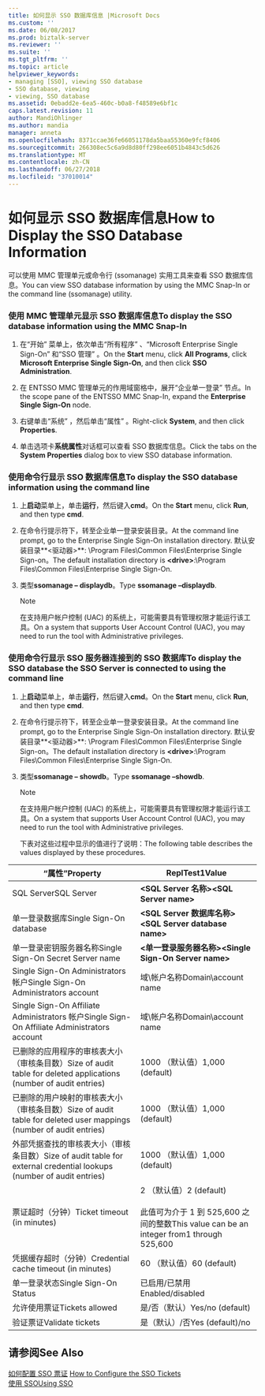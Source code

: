 ```yaml
---
title: 如何显示 SSO 数据库信息 |Microsoft Docs
ms.custom: ''
ms.date: 06/08/2017
ms.prod: biztalk-server
ms.reviewer: ''
ms.suite: ''
ms.tgt_pltfrm: ''
ms.topic: article
helpviewer_keywords:
- managing [SSO], viewing SSO database
- SSO database, viewing
- viewing, SSO database
ms.assetid: 0ebadd2e-6ea5-460c-b0a8-f48589e6bf1c
caps.latest.revision: 11
author: MandiOhlinger
ms.author: mandia
manager: anneta
ms.openlocfilehash: 8371ccae36fe66051178da5baa55360e9fcf8406
ms.sourcegitcommit: 266308ec5c6a9d8d80ff298ee6051b4843c5d626
ms.translationtype: MT
ms.contentlocale: zh-CN
ms.lasthandoff: 06/27/2018
ms.locfileid: "37010014"
---
```

# <a name="how-to-display-the-sso-database-information"></a><span data-ttu-id="8bb3c-102">如何显示 SSO 数据库信息</span><span class="sxs-lookup"><span data-stu-id="8bb3c-102">How to Display the SSO Database Information</span></span>
<span data-ttu-id="8bb3c-103">可以使用 MMC 管理单元或命令行 (ssomanage) 实用工具来查看 SSO 数据库信息。</span><span class="sxs-lookup"><span data-stu-id="8bb3c-103">You can view SSO database information by using the MMC Snap-In or the command line (ssomanage) utility.</span></span>  
  
### <a name="to-display-the-sso-database-information-using-the-mmc-snap-in"></a><span data-ttu-id="8bb3c-104">使用 MMC 管理单元显示 SSO 数据库信息</span><span class="sxs-lookup"><span data-stu-id="8bb3c-104">To display the SSO database information using the MMC Snap-In</span></span>  
  
1.  <span data-ttu-id="8bb3c-105">在“开始”  菜单上，依次单击“所有程序” 、“Microsoft Enterprise Single Sign-On” 和“SSO 管理” 。</span><span class="sxs-lookup"><span data-stu-id="8bb3c-105">On the **Start** menu, click **All Programs**, click **Microsoft Enterprise Single Sign-On**, and then click **SSO Administration**.</span></span>  
  
2.  <span data-ttu-id="8bb3c-106">在 ENTSSO MMC 管理单元的作用域窗格中，展开“企业单一登录”  节点。</span><span class="sxs-lookup"><span data-stu-id="8bb3c-106">In the scope pane of the ENTSSO MMC Snap-In, expand the **Enterprise Single Sign-On** node.</span></span>  
  
3.  <span data-ttu-id="8bb3c-107">右键单击“系统” ，然后单击“属性” 。</span><span class="sxs-lookup"><span data-stu-id="8bb3c-107">Right-click **System**, and then click **Properties**.</span></span>  
  
4.  <span data-ttu-id="8bb3c-108">单击选项卡**系统属性**对话框可以查看 SSO 数据库信息。</span><span class="sxs-lookup"><span data-stu-id="8bb3c-108">Click the tabs on the  **System Properties** dialog box to view SSO database information.</span></span>  
  
### <a name="to-display-the-sso-database-information-using-the-command-line"></a><span data-ttu-id="8bb3c-109">使用命令行显示 SSO 数据库信息</span><span class="sxs-lookup"><span data-stu-id="8bb3c-109">To display the SSO database information using the command line</span></span>  
  
1.  <span data-ttu-id="8bb3c-110">上**启动**菜单上，单击**运行**，然后键入**cmd**。</span><span class="sxs-lookup"><span data-stu-id="8bb3c-110">On the **Start** menu, click **Run**, and then type **cmd**.</span></span>  
  
2.  <span data-ttu-id="8bb3c-111">在命令行提示符下，转至企业单一登录安装目录。</span><span class="sxs-lookup"><span data-stu-id="8bb3c-111">At the command line prompt, go to the Enterprise Single Sign-On installation directory.</span></span> <span data-ttu-id="8bb3c-112">默认安装目录**\<驱动器\>**: \Program Files\Common Files\Enterprise Single Sign-on。</span><span class="sxs-lookup"><span data-stu-id="8bb3c-112">The default installation directory is **\<drive\>**:\Program Files\Common Files\Enterprise Single Sign-On.</span></span>  
  
3.  <span data-ttu-id="8bb3c-113">类型**ssomanage – displaydb**。</span><span class="sxs-lookup"><span data-stu-id="8bb3c-113">Type **ssomanage –displaydb**.</span></span>  
  
    > [!NOTE]
    >  <span data-ttu-id="8bb3c-114">在支持用户帐户控制 (UAC) 的系统上，可能需要具有管理权限才能运行该工具。</span><span class="sxs-lookup"><span data-stu-id="8bb3c-114">On a system that supports User Account Control (UAC), you may need to run the tool with Administrative privileges.</span></span>  
  
### <a name="to-display-the-sso-database-the-sso-server-is-connected-to-using-the-command-line"></a><span data-ttu-id="8bb3c-115">使用命令行显示 SSO 服务器连接到的 SSO 数据库</span><span class="sxs-lookup"><span data-stu-id="8bb3c-115">To display the SSO database the SSO Server is connected to using the command line</span></span>  
  
1. <span data-ttu-id="8bb3c-116">上**启动**菜单上，单击**运行**，然后键入**cmd**。</span><span class="sxs-lookup"><span data-stu-id="8bb3c-116">On the **Start** menu, click **Run**, and then type **cmd**.</span></span>  
  
2. <span data-ttu-id="8bb3c-117">在命令行提示符下，转至企业单一登录安装目录。</span><span class="sxs-lookup"><span data-stu-id="8bb3c-117">At the command line prompt, go to the Enterprise Single Sign-On installation directory.</span></span> <span data-ttu-id="8bb3c-118">默认安装目录**\<驱动器\>**: \Program Files\Common Files\Enterprise Single Sign-on。</span><span class="sxs-lookup"><span data-stu-id="8bb3c-118">The default installation directory is **\<drive\>**:\Program Files\Common Files\Enterprise Single Sign-On.</span></span>  
  
3. <span data-ttu-id="8bb3c-119">类型**ssomanage – showdb**。</span><span class="sxs-lookup"><span data-stu-id="8bb3c-119">Type **ssomanage –showdb**.</span></span>  
  
   > [!NOTE]
   >  <span data-ttu-id="8bb3c-120">在支持用户帐户控制 (UAC) 的系统上，可能需要具有管理权限才能运行该工具。</span><span class="sxs-lookup"><span data-stu-id="8bb3c-120">On a system that supports User Account Control (UAC), you may need to run the tool with Administrative privileges.</span></span>  
  
   <span data-ttu-id="8bb3c-121">下表对这些过程中显示的值进行了说明：</span><span class="sxs-lookup"><span data-stu-id="8bb3c-121">The following table describes the values displayed by these procedures.</span></span>  
  
|<span data-ttu-id="8bb3c-122">“属性”</span><span class="sxs-lookup"><span data-stu-id="8bb3c-122">Property</span></span>|<span data-ttu-id="8bb3c-123">ReplTest1</span><span class="sxs-lookup"><span data-stu-id="8bb3c-123">Value</span></span>|  
|--------------|-----------|  
|<span data-ttu-id="8bb3c-124">SQL Server</span><span class="sxs-lookup"><span data-stu-id="8bb3c-124">SQL Server</span></span>|<span data-ttu-id="8bb3c-125">**\<SQL Server 名称\>**</span><span class="sxs-lookup"><span data-stu-id="8bb3c-125">**\<SQL Server name\>**</span></span>|  
|<span data-ttu-id="8bb3c-126">单一登录数据库</span><span class="sxs-lookup"><span data-stu-id="8bb3c-126">Single Sign-On database</span></span>|<span data-ttu-id="8bb3c-127">**\<SQL Server 数据库名称\>**</span><span class="sxs-lookup"><span data-stu-id="8bb3c-127">**\<SQL Server database name\>**</span></span>|  
|<span data-ttu-id="8bb3c-128">单一登录密钥服务器名称</span><span class="sxs-lookup"><span data-stu-id="8bb3c-128">Single Sign-On Secret Server name</span></span>|<span data-ttu-id="8bb3c-129">**\<单一登录服务器名称\>**</span><span class="sxs-lookup"><span data-stu-id="8bb3c-129">**\<Single Sign-On Server name\>**</span></span>|  
|<span data-ttu-id="8bb3c-130">Single Sign-On Administrators 帐户</span><span class="sxs-lookup"><span data-stu-id="8bb3c-130">Single Sign-On Administrators account</span></span>|<span data-ttu-id="8bb3c-131">域\帐户名称</span><span class="sxs-lookup"><span data-stu-id="8bb3c-131">Domain\account name</span></span>|  
|<span data-ttu-id="8bb3c-132">Single Sign-On Affiliate Administrators 帐户</span><span class="sxs-lookup"><span data-stu-id="8bb3c-132">Single Sign-On Affiliate Administrators account</span></span>|<span data-ttu-id="8bb3c-133">域\帐户名称</span><span class="sxs-lookup"><span data-stu-id="8bb3c-133">Domain\account name</span></span>|  
|<span data-ttu-id="8bb3c-134">已删除的应用程序的审核表大小（审核条目数）</span><span class="sxs-lookup"><span data-stu-id="8bb3c-134">Size of audit table for deleted applications (number of audit entries)</span></span>|<span data-ttu-id="8bb3c-135">1000 （默认值）</span><span class="sxs-lookup"><span data-stu-id="8bb3c-135">1,000 (default)</span></span>|  
|<span data-ttu-id="8bb3c-136">已删除的用户映射的审核表大小（审核条目数）</span><span class="sxs-lookup"><span data-stu-id="8bb3c-136">Size of audit table for deleted user mappings (number of audit entries)</span></span>|<span data-ttu-id="8bb3c-137">1000 （默认值）</span><span class="sxs-lookup"><span data-stu-id="8bb3c-137">1,000 (default)</span></span>|  
|<span data-ttu-id="8bb3c-138">外部凭据查找的审核表大小（审核条目数）</span><span class="sxs-lookup"><span data-stu-id="8bb3c-138">Size of audit table for external credential lookups (number of audit entries)</span></span>|<span data-ttu-id="8bb3c-139">1000 （默认值）</span><span class="sxs-lookup"><span data-stu-id="8bb3c-139">1,000 (default)</span></span>|  
|<span data-ttu-id="8bb3c-140">票证超时（分钟）</span><span class="sxs-lookup"><span data-stu-id="8bb3c-140">Ticket timeout (in minutes)</span></span>|<span data-ttu-id="8bb3c-141">2 （默认值）</span><span class="sxs-lookup"><span data-stu-id="8bb3c-141">2 (default)</span></span><br /><br /> <span data-ttu-id="8bb3c-142">此值可为介于 1 到 525,600 之间的整数</span><span class="sxs-lookup"><span data-stu-id="8bb3c-142">This value can be an integer from1 through 525,600</span></span>|  
|<span data-ttu-id="8bb3c-143">凭据缓存超时（分钟）</span><span class="sxs-lookup"><span data-stu-id="8bb3c-143">Credential cache timeout (in minutes)</span></span>|<span data-ttu-id="8bb3c-144">60 （默认值）</span><span class="sxs-lookup"><span data-stu-id="8bb3c-144">60 (default)</span></span>|  
|<span data-ttu-id="8bb3c-145">单一登录状态</span><span class="sxs-lookup"><span data-stu-id="8bb3c-145">Single Sign-On Status</span></span>|<span data-ttu-id="8bb3c-146">已启用/已禁用</span><span class="sxs-lookup"><span data-stu-id="8bb3c-146">Enabled/disabled</span></span>|  
|<span data-ttu-id="8bb3c-147">允许使用票证</span><span class="sxs-lookup"><span data-stu-id="8bb3c-147">Tickets allowed</span></span>|<span data-ttu-id="8bb3c-148">是/否（默认）</span><span class="sxs-lookup"><span data-stu-id="8bb3c-148">Yes/no (default)</span></span>|  
|<span data-ttu-id="8bb3c-149">验证票证</span><span class="sxs-lookup"><span data-stu-id="8bb3c-149">Validate tickets</span></span>|<span data-ttu-id="8bb3c-150">是（默认）/否</span><span class="sxs-lookup"><span data-stu-id="8bb3c-150">Yes (default)/no</span></span>|  
  
## <a name="see-also"></a><span data-ttu-id="8bb3c-151">请参阅</span><span class="sxs-lookup"><span data-stu-id="8bb3c-151">See Also</span></span>  
 <span data-ttu-id="8bb3c-152">[如何配置 SSO 票证](../core/how-to-configure-the-sso-tickets.md) </span><span class="sxs-lookup"><span data-stu-id="8bb3c-152">[How to Configure the SSO Tickets](../core/how-to-configure-the-sso-tickets.md) </span></span>  
 [<span data-ttu-id="8bb3c-153">使用 SSO</span><span class="sxs-lookup"><span data-stu-id="8bb3c-153">Using SSO</span></span>](../core/using-sso.md)